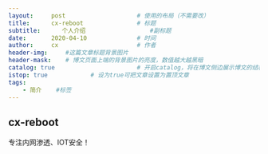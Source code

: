 ```yaml
---
layout:     post   				    # 使用的布局（不需要改）
title:      cx-reboot 				# 标题 
subtitle:      个人介绍                  #副标题
date:       2020-04-10 				# 时间
author:     cx 						# 作者
header-img:  	#这篇文章标题背景图片
header-mask:    # 博文页面上端的背景图片的亮度，数值越大越黑暗
catalog: true 						# 开启catalog，将在博文侧边展示博文的结构
istop: true            # 设为true可把文章设置为置顶文章
tags:
    - 简介	#标签
---
```


## cx-reboot
专注内网渗透、IOT安全！

